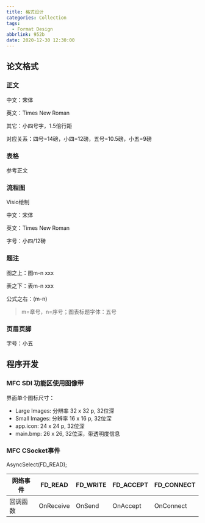 ```yaml
---
title: 格式设计
categories: Collection
tags:
  - Format Design
abbrlink: 952b
date: 2020-12-30 12:30:00
---
```


## 论文格式

### 正文

中文：宋体

英文：Times New Roman

其它：小四号字，1.5倍行距

对应关系：四号=14磅，小四=12磅，五号=10.5磅，小五=9磅

### 表格

参考正文

### 流程图

Visio绘制

中文：宋体

英文：Times New Roman

字号：小四/12磅

### 题注

图之上：图m-n xxx

表之下：表m-n xxx

公式之右：(m-n)

> m=章号，n=序号；图表标题字体：五号

### 页眉页脚

字号：小五

## 程序开发

### MFC SDI 功能区使用图像带

界面单个图标尺寸：

+ Large Images: 分辨率 32 x 32 p, 32位深
+ Small Images: 分辨率 16 x 16 p, 32位深
+ app.icon: 24 x 24 p, 32位深
+ main.bmp: 26 x 26, 32位深，带透明度信息

### MFC CSocket事件

AsyncSelect(FD_READ);

| 网络事件 | FD_READ   | FD_WRITE | FD_ACCEPT | FD_CONNECT |
| -------- | --------- | -------- | --------- | ---------- |
| 回调函数 | OnReceive | OnSend   | OnAccept  | OnConnect  |
